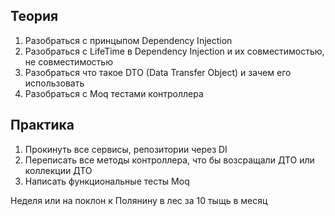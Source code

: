 ## Теория

1) Разобраться с принцыпом Dependency Injection
2) Разобраться с LifeTime в Dependency Injection и их совместимостью, не совместимостью
3) Разобраться что такое DTO (Data Transfer Object) и зачем его использовать
4) Разобраться с Moq тестами контроллера

## Практика

1) Прокинуть все сервисы, репозитории через DI
2) Переписать все методы контроллера, что бы возсращали ДТО или коллекции ДТО
3) Написать функциональные тесты Moq


Неделя или на поклон к Полянину в лес за 10 тыщь в месяц